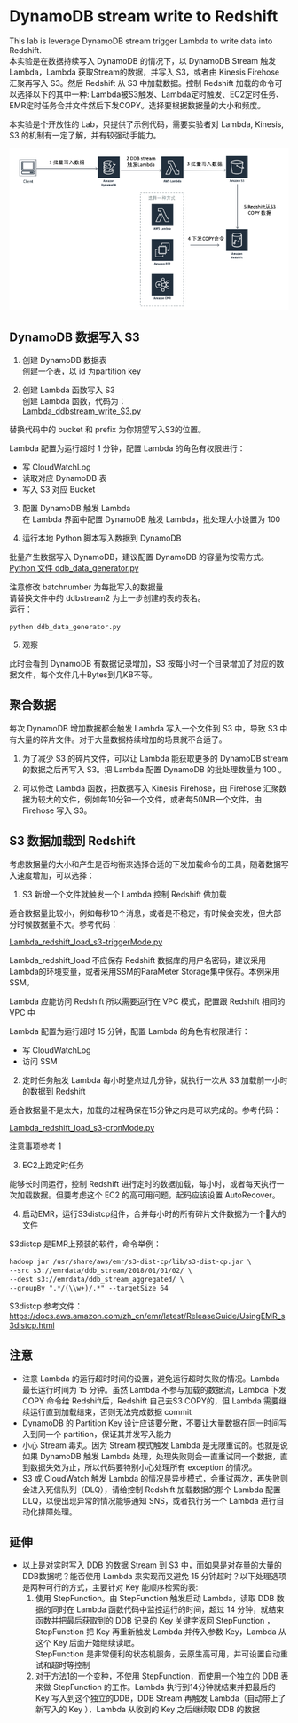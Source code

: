 # DynamoDB stream write to Redshift    

This lab is leverage DynamoDB stream trigger Lambda to write data into Redshift.  
本实验是在数据持续写入 DynamoDB 的情况下，以 DynamoDB Stream 触发 Lambda，Lambda 获取Stream的数据，并写入 S3，或者由 Kinesis Firehose 汇聚再写入 S3。然后 Redshift 从 S3 中加载数据。控制 Redshift 加载的命令可以选择以下的其中一种: Lambda被S3触发、Lambda定时触发、EC2定时任务、EMR定时任务合并文件然后下发COPY。选择要根据数据量的大小和频度。  
  
本实验是个开放性的 Lab，只提供了示例代码，需要实验者对 Lambda, Kinesis, S3 的机制有一定了解，并有较强动手能力。

![arch](./img/img1.png)

## DynamoDB 数据写入 S3  

1. 创建 DynamoDB 数据表  
   创建一个表，以 id 为partition key  

2. 创建 Lambda 函数写入 S3  
创建 Lambda 函数，代码为：  
    [Lambda_ddbstream_write_S3.py](./Lambda_ddbstream_write_S3.py)  

替换代码中的 bucket 和 prefix 为你期望写入S3的位置。  

Lambda 配置为运行超时 1 分钟，配置 Lambda 的角色有权限进行：  
* 写 CloudWatchLog
* 读取对应 DynamoDB 表
* 写入 S3 对应 Bucket

3. 配置 DynamoDB 触发 Lambda  
在 Lambda 界面中配置 DynamoDB 触发 Lambda，批处理大小设置为 100 

4. 运行本地 Python 脚本写入数据到 DynamoDB  

批量产生数据写入 DynamoDB，建议配置 DynamoDB 的容量为按需方式。
    [Python 文件 ddb_data_generator.py](./ddb_data_generator.py)  

注意修改 batchnumber 为每批写入的数据量  
请替换文件中的 ddbstream2 为上一步创建的表的表名。  
运行：  

    python ddb_data_generator.py
  
5. 观察  

此时会看到 DynamoDB 有数据记录增加，S3 按每小时一个目录增加了对应的数据文件，每个文件几十Bytes到几KB不等。

## 聚合数据  

每次 DynamoDB 增加数据都会触发 Lambda 写入一个文件到 S3 中，导致 S3 中有大量的碎片文件。对于大量数据持续增加的场景就不合适了。

1. 为了减少 S3 的碎片文件，可以让 Lambda 能获取更多的 DynamoDB stream 的数据之后再写入 S3。把 Lambda 配置 DynamoDB 的批处理数量为 100 。

2. 可以修改 Lambda 函数，把数据写入 Kinesis Firehose，由 Firehose 汇聚数据为较大的文件，例如每10分钟一个文件，或者每50MB一个文件，由Firehose 写入 S3。

## S3 数据加载到 Redshift 

考虑数据量的大小和产生是否均衡来选择合适的下发加载命令的工具，随着数据写入速度增加，可以选择：  

1. S3 新增一个文件就触发一个 Lambda 控制 Redshift 做加载  

适合数据量比较小，例如每秒10个消息，或者是不稳定，有时候会突发，但大部分时候数据量不大。参考代码：  

[Lambda_redshift_load_s3-triggerMode.py](./Lambda_redshift_load_s3-triggerMode.py)

Lambda_redshift_load 不应保存 Redshift 数据库的用户名密码，建议采用 Lambda的环境变量，或者采用SSM的ParaMeter Storage集中保存。本例采用SSM。  

Lambda 应能访问 Redshift 所以需要运行在 VPC 模式，配置跟 Redshift 相同的 VPC 中  

Lambda 配置为运行超时 15 分钟，配置 Lambda 的角色有权限进行：  
* 写 CloudWatchLog
* 访问 SSM
   
2. 定时任务触发 Lambda 每小时整点过几分钟，就执行一次从 S3 加载前一小时的数据到 Redshift   

适合数据量不是太大，加载的过程确保在15分钟之内是可以完成的。参考代码：  

[Lambda_redshift_load_s3-cronMode.py](./Lambda_redshift_load_s3-cronMode.py)

注意事项参考 1
   
3. EC2上跑定时任务  

能够长时间运行，控制 Redshift 进行定时的数据加载，每小时，或者每天执行一次加载数据。但要考虑这个 EC2 的高可用问题，起码应该设置 AutoRecover。

4. 启动EMR，运行S3distcp组件，合并每小时的所有碎片文件数据为一个大的文件  

S3distcp 是EMR上预装的软件，命令举例：

    hadoop jar /usr/share/aws/emr/s3-dist-cp/lib/s3-dist-cp.jar \
    --src s3://emrdata/ddb_stream/2018/01/01/02/ \
    --dest s3://emrdata/ddb_stream_aggregated/ \
    --groupBy ".*/(\\w+)/.*" --targetSize 64

S3distcp 参考文件：https://docs.aws.amazon.com/zh_cn/emr/latest/ReleaseGuide/UsingEMR_s3distcp.html

## 注意  
* 注意 Lambda 的运行超时时间的设置，避免运行超时失败的情况。Lambda 最长运行时间为 15 分钟。虽然 Lambda 不参与加载的数据流，Lambda 下发 COPY 命令给 Redshift后，Redshift 自己去S3 COPY的，但 Lambda 需要继续运行直到加载结束，否则无法完成数据 commit
* DynamoDB 的 Partition Key 设计应该要分散，不要让大量数据在同一时间写入到同一个 partition，保证其并发写入能力
* 小心 Stream 毒丸。因为 Stream 模式触发 Lambda 是无限重试的。也就是说如果 DynamoDB 触发 Lambda 处理，处理失败则会一直重试同一个数据，直到数据失效为止，所以代码要特别小心处理所有 exception 的情况。
* S3 或 CloudWatch 触发 Lambda 的情况是异步模式，会重试两次，再失败则会进入死信队列（DLQ），请给控制 Redshift 加载数据的那个 Lambda 配置 DLQ，以便出现异常的情况能够通知 SNS，或者执行另一个 Lambda 进行自动化排障处理。

## 延伸
* 以上是对实时写入 DDB 的数据 Stream 到 S3 中，而如果是对存量的大量的DDB数据呢？能否使用 Lambda 来实现而又避免 15 分钟超时？以下处理选项是两种可行的方式，主要针对 Key 能顺序检索的表:
  1. 使用 StepFunction。由 StepFunction 触发启动 Lambda，读取 DDB 数据的同时在 Lambda 函数代码中监控运行的时间，超过 14 分钟，就结束函数并把最后获取到的 DDB 记录的 Key 关键字返回 StepFunction ，StepFunction 把 Key 再重新触发 Lambda 并传入参数 Key，Lambda 从这个 Key 后面开始继续读取。  
  StepFunction 是非常便利的状态机服务，云原生高可用，并可设置自动重试和超时等控制
  2. 对于方法1的一个变种，不使用 StepFunction，而使用一个独立的 DDB 表来做 StepFunction 的工作。Lambda 执行到14分钟就结束并把最后的 Key 写入到这个独立的DDB，DDB Stream 再触发 Lambda（自动带上了新写入的 Key ），Lambda 从收到的 Key 之后继续取 DDB 的数据